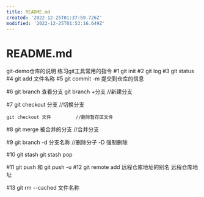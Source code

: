 ```yaml
---
title: README.md
created: '2022-12-25T01:37:59.726Z'
modified: '2022-12-25T01:53:16.649Z'
---
```


# README.md
git-demo仓库的说明
练习git工具常用的指令
#1 git init
#2 git log
#3 git status
#4 git add 文件名称
#5 git commit -m  提交到仓库的信息

#6 git branch  查看分支 git branch +分支  //新建分支

#7 git checkout 分支           //切换分支

    git checkout 文件         //删除暂存区文件

#8 git merge 被合并的分支     //合并分支

#9 git branch -d 分支名称      //删除分子 -D 强制删除

#10 git stash   git stash pop

#11  git push  和 git push -u
#12  git remote add 远程仓库地址的别名  远程仓库地址

#13 git rm --cached  文件名称
     
